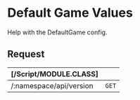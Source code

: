 # Default Game Values
Help with the DefaultGame config.

## Request
| [/Script/MODULE.CLASS] | |
| - | - |
| /:namespace/api/version | `GET` |